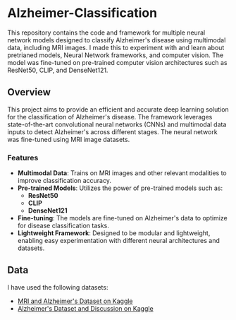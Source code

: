 # Alzheimer-Classification
This repository contains the code and framework for multiple neural network models designed to classify Alzheimer's disease using multimodal data, including MRI images. I made this to experiment with and learn about pretrianed models, Neural Network frameworks, and computer vision. The model was fine-tuned on pre-trained computer vision architectures such as ResNet50, CLIP, and DenseNet121.

## Overview
This project aims to provide an efficient and accurate deep learning solution for the classification of Alzheimer's disease. The framework leverages state-of-the-art convolutional neural networks (CNNs) and multimodal data inputs to detect Alzheimer's across different stages. The neural network was fine-tuned using MRI image datasets.

### Features
- **Multimodal Data**: Trains on MRI images and other relevant modalities to improve classification accuracy.
- **Pre-trained Models**: Utilizes the power of pre-trained models such as:
  - **ResNet50** 
  - **CLIP**
  - **DenseNet121** 
- **Fine-tuning**: The models are fine-tuned on Alzheimer's data to optimize for disease classification tasks.
- **Lightweight Framework**: Designed to be modular and lightweight, enabling easy experimentation with different neural architectures and datasets.

## Data
I have used the following datasets:
- [MRI and Alzheimer's Dataset on Kaggle](https://www.kaggle.com/datasets/jboysen/mri-and-alzheimers/code)
- [Alzheimer's Dataset and Discussion on Kaggle](https://www.kaggle.com/datasets/yasserhessein/dataset-alzheimer/discussion?sort=hotness)
